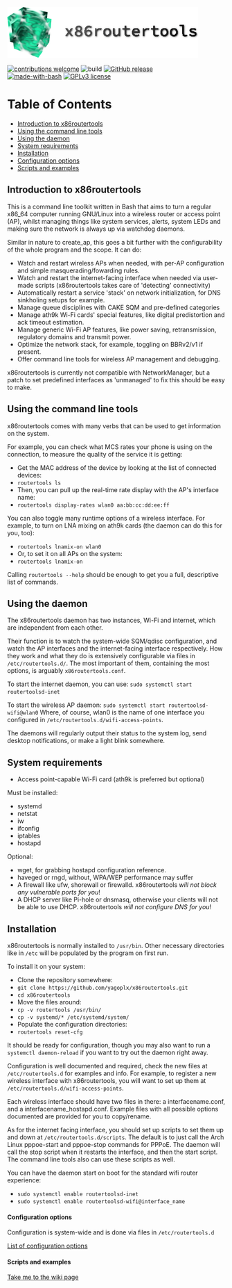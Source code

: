 ![new_banner](https://github.com/yagoplx/x86routertools/raw/main/brand/newbanner.png)  

[![contributions welcome](https://img.shields.io/badge/contributions-welcome-brightgreen.svg?style=flat)](https://github.com/yagoplx/x86routertools/issues)
![build](https://github.com/yagoplx/x86routertools/actions/workflows/postwork.yml/badge.svg)
[![GitHub release](https://img.shields.io/github/release/Naereen/StrapDown.js.svg)](https://github.com/yagoplx/x86routertools/releases/)  
[![made-with-bash](https://img.shields.io/badge/Made%20with-Bash-1f425f.svg)](https://www.gnu.org/software/bash/)
[![GPLv3 license](https://img.shields.io/badge/License-GPLv3-blue.svg)](http://perso.crans.org/besson/LICENSE.html)
# Table of Contents
* [Introduction to x86routertools](#whatis)
* [Using the command line tools](#cmdline)
* [Using the daemon](#daemon)
* [System requirements](#sysreq)
* [Installation](#install)
* [Configuration options](#cfgopt)
* [Scripts and examples](#scripts)
## <a name="whatis"></a>Introduction to x86routertools
This is a command line toolkit written in Bash that aims to turn a regular x86_64 computer running GNU/Linux into a wireless router or access point (AP), whilst managing things like system services, alerts, system LEDs and making sure the network is always up via watchdog daemons.

Similar in nature to create_ap, this goes a bit further with the configurability of the whole program and the scope. It can do:
* Watch and restart wireless APs when needed, with per-AP configuration and simple masquerading/fowarding rules.
* Watch and restart the internet-facing interface when needed via user-made scripts (x86routertools takes care of 'detecting' connectivity)
* Automatically restart a service 'stack' on network initialization, for DNS sinkholing setups for example.
* Manage queue disciplines with CAKE SQM and pre-defined categories
* Manage ath9k Wi-Fi cards' special features, like digital predistortion and ack timeout estimation.
* Manage generic Wi-Fi AP features, like power saving, retransmission, regulatory domains and transmit power.
* Optimize the network stack, for example, toggling on BBRv2/v1 if present.
* Offer command line tools for wireless AP management and debugging.

x86routertools is currently not compatible with NetworkManager, but a patch to set predefined interfaces as 'unmanaged' to fix this should be easy to make.

## <a name="cmdline"></a>Using the command line tools
x86routertools comes with many verbs that can be used to get information on the system. 

For example, you can check what MCS rates your phone is using on the connection, to measure the quality of the service it is getting:
* Get the MAC address of the device by looking at the list of connected devices:
* `routertools ls`
* Then, you can pull up the real-time rate display with the AP's interface name:
* `routertools display-rates wlan0 aa:bb:cc:dd:ee:ff`

You can also toggle many runtime options of a wireless interface. For example, to turn on LNA mixing on ath9k cards (the daemon can do this for you, too):
* `routertools lnamix-on wlan0`
* Or, to set it on all APs on the system:
* `routertools lnamix-on`

Calling `routertools --help` should be enough to get you a full, descriptive list of commands.

## <a name="daemon"></a>Using the daemon
The x86routertools daemon has two instances, Wi-Fi and internet, which are independent from each other.

Their function is to watch the system-wide SQM/qdisc configuration, and watch the AP interfaces and the internet-facing interface respectively. How they work and what they do is extensively configurable via files in `/etc/routertools.d/`. The most important of them, containing the most options, is arguably `x86routertools.conf`.

To start the internet daemon, you can use:
`sudo systemctl start routertoolsd-inet`

To start the wireless AP daemon:
`sudo systemctl start routertoolsd-wifi@wlan0`
Where, of course, wlan0 is the name of one interface you configured in `/etc/routertools.d/wifi-access-points`.

The daemons will regularly output their status to the system log, send desktop notifications, or make a light blink somewhere.

## <a name="sysreq"></a>System requirements
* Access point-capable Wi-Fi card (ath9k is preferred but optional)

Must be installed:
* systemd
* netstat
* iw
* ifconfig
* iptables
* hostapd

Optional:
* wget, for grabbing hostapd configuration reference.
* haveged or rngd, without, WPA/WEP performance may suffer
* A firewall like ufw, shorewall or firewalld. x86routertools *will not block any vulnerable ports for you*!
* A DHCP server like Pi-hole or dnsmasq, otherwise your clients will not be able to use DHCP. x86routertools *will not configure DNS for you*!
## <a name="install"></a>Installation
x86routertools is normally installed to `/usr/bin`. Other necessary directories like in `/etc` will be populated by the program on first run.

To install it on your system:
* Clone the repository somewhere:
* `git clone https://github.com/yagoplx/x86routertools.git`
* `cd x86routertools`
* Move the files around:
* `cp -v routertools /usr/bin/`
* `cp -v systemd/* /etc/systemd/system/`
* Populate the configuration directories:
* `routertools reset-cfg`

It should be ready for configuration, though you may also want to run a `systemctl daemon-reload` if you want to try out the daemon right away.

Configuration is well documented and required, check the new files at `/etc/routertools.d` for examples and info. For example, to register a new wireless interface with x86routertools, you will want to set up them at `/etc/routertools.d/wifi-access-points`.

Each wireless interface should have two files in there: a interfacename.conf, and a interfacename_hostapd.conf. Example files with all possible options documented are provided for you to copy/rename.

As for the internet facing interface, you should set up scripts to set them up and down at `/etc/routertools.d/scripts`. The default is to just call the Arch Linux pppoe-start and pppoe-stop commands for PPPoE. The daemon will call the stop script when it restarts the interface, and then the start script. The command line tools also can use these scripts as well.

You can have the daemon start on boot for the standard wifi router experience:
* `sudo systemctl enable routertoolsd-inet`
* `sudo systemctl enable routertoolsd-wifi@interface_name`

#### <a name="cfgopt"></a>Configuration options
Configuration is system-wide and is done via files in `/etc/routertools.d`    

[List of configuration options](https://github.com/yagoplx/x86routertools/wiki/Configuration)


#### <a name="scripts"></a>Scripts and examples
[Take me to the wiki page](https://github.com/yagoplx/x86routertools/wiki/Scripts-and-Examples)

